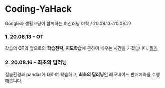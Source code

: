 # Coding-YaHack
Google과 생활코딩이 함께하는  머신러닝 야학 / 20.08.13~20.08.27

### 1. 20.08.13 - OT
학습의 **OT**와 앞으로의 **학습전략**, **지도학습**에 관하여 배우는 시간을 가졌습니다.
[필기](https://github.com/Limm-jk/Codi**ng-YaHack/blob/master/1_OT.md)

### 2. 20.08.16 - 최초의 딥러닝
실습환경과 pandas에 대하여 학습하고, **최초의 딥러닝**인 레모네이드 판매예측을 수행해봅니다.
